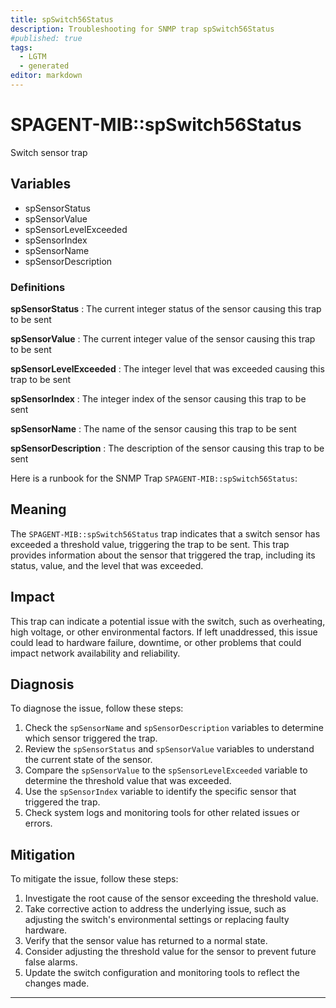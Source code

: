 ```yaml
---
title: spSwitch56Status
description: Troubleshooting for SNMP trap spSwitch56Status
#published: true
tags:
  - LGTM
  - generated
editor: markdown
---
```


# SPAGENT-MIB::spSwitch56Status 

Switch sensor trap 


## Variables


  - spSensorStatus
  - spSensorValue
  - spSensorLevelExceeded
  - spSensorIndex
  - spSensorName
  - spSensorDescription 

### Definitions 


**spSensorStatus** 
: The current integer status of the sensor causing this trap to be sent 

**spSensorValue** 
: The current integer value of the sensor causing this trap to be sent 

**spSensorLevelExceeded** 
: The integer level that was exceeded causing this trap to be sent 

**spSensorIndex** 
: The integer index of the sensor causing this trap to be sent 

**spSensorName** 
: The name of the sensor causing this trap to be sent 

**spSensorDescription** 
: The description of the sensor causing this trap to be sent 


Here is a runbook for the SNMP Trap `SPAGENT-MIB::spSwitch56Status`:

## Meaning

The `SPAGENT-MIB::spSwitch56Status` trap indicates that a switch sensor has exceeded a threshold value, triggering the trap to be sent. This trap provides information about the sensor that triggered the trap, including its status, value, and the level that was exceeded.

## Impact

This trap can indicate a potential issue with the switch, such as overheating, high voltage, or other environmental factors. If left unaddressed, this issue could lead to hardware failure, downtime, or other problems that could impact network availability and reliability.

## Diagnosis

To diagnose the issue, follow these steps:

1. Check the `spSensorName` and `spSensorDescription` variables to determine which sensor triggered the trap.
2. Review the `spSensorStatus` and `spSensorValue` variables to understand the current state of the sensor.
3. Compare the `spSensorValue` to the `spSensorLevelExceeded` variable to determine the threshold value that was exceeded.
4. Use the `spSensorIndex` variable to identify the specific sensor that triggered the trap.
5. Check system logs and monitoring tools for other related issues or errors.

## Mitigation

To mitigate the issue, follow these steps:

1. Investigate the root cause of the sensor exceeding the threshold value.
2. Take corrective action to address the underlying issue, such as adjusting the switch's environmental settings or replacing faulty hardware.
3. Verify that the sensor value has returned to a normal state.
4. Consider adjusting the threshold value for the sensor to prevent future false alarms.
5. Update the switch configuration and monitoring tools to reflect the changes made.
---




